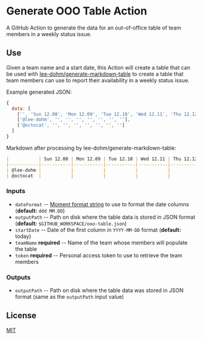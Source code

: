 # Generate OOO Table Action

A GitHub Action to generate the data for an out-of-office table of team members in a weekly status issue.

## Use

Given a team name and a start date, this Action will create a table that can be used with [lee-dohm/generate-markdown-table](https://github.com/lee-dohm/generate-markdown-table) to create a table that team members can use to report their availability in a weekly status issue.

Example generated JSON:

```javascript
{
  data: [
    ['', 'Sun 12.08', 'Mon 12.09', 'Tue 12.10', 'Wed 12.11', 'Thu 12.12', 'Fri 12.13', 'Sat 12.14'],
    ['@lee-dohm', '', '', '', '', '', '', ''],
    ['@octocat', '', '', '', '', '', '', '']
  ]
}
```

Markdown after processing by lee-dohm/generate-markdown-table:

```markdown
|           | Sun 12.08 | Mon 12.09 | Tue 12.10 | Wed 12.11 | Thu 12.12 | Fri 12.13 | Sat 12.14 |
|-----------|-----------|-----------|-----------|-----------|-----------|-----------|-----------|
| @lee-dohm |           |           |           |           |           |           |           |
| @octocat  |           |           |           |           |           |           |           |
```

### Inputs

* `dateFormat` -- [Moment format string](https://momentjs.com/docs/#/displaying/format/) to use to format the date columns (**default:** `ddd MM.DD`)
* `outputPath` -- Path on disk where the table data is stored in JSON format (**default:** `$GITHUB_WORKSPACE/ooo-table.json`)
* `startDate` -- Date of the first column in `YYYY-MM-DD` format (**default:** today)
* `teamName` **required** -- Name of the team whose members will populate the table
* `token` **required** -- Personal access token to use to retrieve the team members

### Outputs

* `outputPath` -- Path on disk where the table data was stored in JSON format (same as the `outputPath` input value)

## License

[MIT](LICENSE.md)
